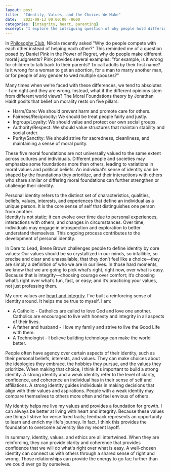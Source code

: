 ```yaml
---
layout: post
title:  "Identity, Values, and the Choices We Make"
date:   2023-08-13 00:00:00 -0600
categories: [integrity, heart, parenting]
excerpt: "I explore the intriguing question of why people hold differing moral judgments. Drawing inspiration from Daniel Pink's observations, I delve into the diversity of moral values and the role of personal identity. Through the lens of the Moral Foundations theory and insights from Brene Brown, I examine how conscious cultivation of core values can strengthen identity, guide ethical decisions, and offer a resilient foundation in overcoming life's challenges."
---
```

In [Philosophy Club](https://www.facebook.com/groups/697782017619644/posts/1384069062324266/?__cft__[0]=AZVS3j0VgZ0lVby1067q1jloX9EhyPKaYwDtB8lfY0xsUg8zCaIbjRPlGo6PNy4DjSm15WEksvYWES_NnH6QBB7oyfAckkGlsOmMnj79fg0mebWhO7KkxMLgdmHx8TbiaLlf-cqJXkvo4ZUPizkQJae9&__tn__=%2CO%2CP-R), Nikola recently asked "Why do people compete with each other instead of helping each other?"  This reminded me of a question posed by Daniel Pink in the Power of Regret, why do people make different moral judgments?  Pink provides several examples: "for example, is it wrong for children to talk back to their parents?  To call adults by their first name? Is it wrong for a woman to get an abortion, for a man to marry another man, or for people of any gender to wed multiple spouses?"

Many times when we're faced with these differences, we tend to absolutes - I am right and they are wrong.  Instead, what if the different opinions stem from different world views?  The Moral Foundations theory by Jonathan Haidt posits that belief on morality rests on five pillars:
- Harm/Care: We should prevent harm and promote care for others. 
- Fairness/Reciprocity: We should be treat people fairly and justly. 
- Ingroup/Loyalty: We should value and protect our own social groups. 
- Authority/Respect: We should value structures that maintain stability and social order.
- Purity/Sanctity: We should strive for sacredness, cleanliness, and maintaining a sense of moral purity.

These five moral foundations are not universally valued to the same extent across cultures and individuals. Different people and societies may emphasize some foundations more than others, leading to variations in moral values and political beliefs.  An individual's sense of identity can be shaped by the foundations they prioritize, and their interactions with others who share similar or differing moral foundations can further strengthen or challenge their identity.

Personal identity refers to the distinct set of characteristics, qualities, beliefs, values, interests, and experiences that define an individual as a unique person. It is the core sense of self that distinguishes one person from another.  
Identity is not static; it can evolve over time due to personal experiences, interactions with others, and changes in circumstances.  Over time, individuals may engage in introspection and exploration to better understand themselves. This ongoing process contributes to the development of personal identity.

In Dare to Lead, Brene Brown challenges people to define identity by core values: 
Our values should be so crystallized in our minds, so infallible, so precise and clear and unassailable, that they don’t feel like a choice—they are simply a definition of who we are in our lives. In those hard moments, we know that we are going to pick what’s right, right now, over what is easy. Because that is integrity—choosing courage over comfort; it’s choosing what’s right over what’s fun, fast, or easy; and it’s practicing your values, not just professing them.

My core values are [heart and integrity](https://www.linkedin.com/pulse/my-core-values-integrity-heart-avi-sujeeth/).  I've built a reinforcing sense of identity around.  It helps me be true to myself.  I am:
- A Catholic - Catholics are called to love God and love one another.  Catholics are encouraged to live with honesty and integrity in all aspects of their lives. 
- A father and husband - I love my family and strive to live the Good Life with them.
- A Technologist - I believe building technology can make the world better.

People often have agency over certain aspects of their identity, such as their personal beliefs, interests, and values. They can make choices about the ideologies they embrace, the hobbies they pursue, and the values they prioritize.   When making that choice, I think it's important to build a strong identity.  A strong identity and a weak identity refer to the level of clarity, confidence, and coherence an individual has in their sense of self and affiliations.  A strong identity guides individuals in making decisions that align with their values and aspirations.  People with a weak identity may compare themselves to others more often and feel envious of others.  

My identity helps me live my values and provides a foundation for growth.  I can always be better at living with heart and integrity.  Because these values are things I strive for verse fixed traits; feedback represents an opportunity to learn and enrich my life's journey.  In fact, I think this provides the foundation to overcome adversity like my recent layoff.

In summary, identity, values, and ethics are all intertwined.  When they are reinforcing, they can provide clarity and coherence that provides confidence that we will do what's right over what is easy.  A well-chosen identity can connect us with others through a shared sense of right and wrong.  Those relationships can provide the energy to go far; further than we could ever go by ourselves.